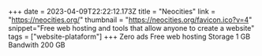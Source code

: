 +++
date = 2023-04-09T22:22:12.173Z
title = "Neocities"
link = "https://neocities.org/"
thumbnail = "https://neocities.org/favicon.ico?v=4"
snippet="Free web hosting and tools that allow anyone to create a website"
tags = ["website-plataform"]
+++
Zero ads
Free web hosting
Storage 1 GB
Bandwith 200 GB
